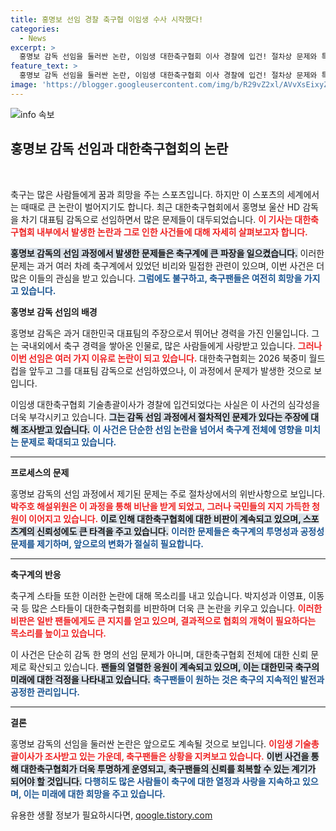 ```yaml
---
title: 홍명보 선임 경찰 축구협 이임생 수사 시작했다!
categories:
  - News
excerpt: >
  홍명보 감독 선임을 둘러싼 논란, 이임생 대한축구협회 이사 경찰에 입건! 절차상 문제와 특혜 의혹으로 축구계가 휘청이고 있다. 감사 요청 청원도 2만 돌파!
feature_text: >
  홍명보 감독 선임을 둘러싼 논란, 이임생 대한축구협회 이사 경찰에 입건! 절차상 문제와 특혜 의혹으로 축구계가 휘청이고 있다. 감사 요청 청원도 2만 돌파!
image: 'https://blogger.googleusercontent.com/img/b/R29vZ2xl/AVvXsEixyZcFfHzMRdzZMjFBmAUKJYCLCGyLL1o632UiGVXcaFdKo_bkvkuCioo0uUKlGfBVcT3P84aROyZIXSBEx3Aw5nCQ3pTgDom1WDC4m8eifvWiAmWEEVb4x6G_l8C0QH225ldMjyaFvpxGEBGNO37VmDTDMHGhJPq73UglMfDca1-0aw/s1600/blogspot.png'
---
```


<p><img src="https://blogger.googleusercontent.com/img/b/R29vZ2xl/AVvXsEixyZcFfHzMRdzZMjFBmAUKJYCLCGyLL1o632UiGVXcaFdKo_bkvkuCioo0uUKlGfBVcT3P84aROyZIXSBEx3Aw5nCQ3pTgDom1WDC4m8eifvWiAmWEEVb4x6G_l8C0QH225ldMjyaFvpxGEBGNO37VmDTDMHGhJPq73UglMfDca1-0aw/s1600/blogspot.png" alt="info 속보" /></p>

<h2 data-ke-size="size26">홍명보 감독 선임과 대한축구협회의 논란</h2>

<p data-ke-size="size16">&nbsp;</p>

<p>축구는 많은 사람들에게 꿈과 희망을 주는 스포츠입니다. 하지만 이 스포츠의 세계에서는 때때로 큰 논란이 벌어지기도 합니다. 최근 대한축구협회에서 홍명보 울산 HD 감독을 차기 대표팀 감독으로 선임하면서 많은 문제들이 대두되었습니다. <b><span style="color: #ee2323;">이 기사는 대한축구협회 내부에서 발생한 논란과 그로 인한 사건들에 대해 자세히 살펴보고자 합니다.</span></b></p>

<p><b><span style="background-color: #21538527;">홍명보 감독의 선임 과정에서 발생한 문제들은 축구계에 큰 파장을 일으켰습니다.</span></b> 이러한 문제는 과거 여러 차례 축구계에서 있었던 비리와 밀접한 관련이 있으며, 이번 사건은 더 많은 이들의 관심을 받고 있습니다. <b><span style="color: #1a5490;">그럼에도 불구하고, 축구팬들은 여전히 희망을 가지고 있습니다.</span></b></p>

<p><b>홍명보 감독 선임의 배경</b></p>

<p>홍명보 감독은 과거 대한민국 대표팀의 주장으로서 뛰어난 경력을 가진 인물입니다. 그는 국내외에서 축구 경력을 쌓아온 인물로, 많은 사람들에게 사랑받고 있습니다. <b><span style="color: #ee2323;">그러나 이번 선임은 여러 가지 이유로 논란이 되고 있습니다.</span></b> 대한축구협회는 2026 북중미 월드컵을 앞두고 그를 대표팀 감독으로 선임하였으나, 이 과정에서 문제가 발생한 것으로 보입니다.</p>

<p>이임생 대한축구협회 기술총괄이사가 경찰에 입건되었다는 사실은 이 사건의 심각성을 더욱 부각시키고 있습니다. <b><span style="background-color: #21538527;">그는 감독 선임 과정에서 절차적인 문제가 있다는 주장에 대해 조사받고 있습니다.</span></b> <b><span style="color: #1a5490;">이 사건은 단순한 선임 논란을 넘어서 축구계 전체에 영향을 미치는 문제로 확대되고 있습니다.</span></b></p>

<hr>

<p><b>프로세스의 문제</b></p>

<p>홍명보 감독의 선임 과정에서 제기된 문제는 주로 절차상에서의 위반사항으로 보입니다. <b><span style="color: #ee2323;">박주호 해설위원은 이 과정을 통해 비난을 받게 되었고, 그러나 국민들의 지지 가득한 청원이 이어지고 있습니다.</span></b> <b><span style="background-color: #21538527;">이로 인해 대한축구협회에 대한 비판이 계속되고 있으며, 스포츠계의 신뢰성에도 큰 타격을 주고 있습니다.</span></b> <b><span style="color: #1a5490;">이러한 문제들은 축구계의 투명성과 공정성 문제를 제기하며, 앞으로의 변화가 절실히 필요합니다.</span></b></p>

<hr>

<p><b>축구계의 반응</b></p>

<p>축구계 스타들 또한 이러한 논란에 대해 목소리를 내고 있습니다. 박지성과 이영표, 이동국 등 많은 스타들이 대한축구협회를 비판하며 더욱 큰 논란을 키우고 있습니다. <b><span style="color: #ee2323;">이러한 비판은 일반 팬들에게도 큰 지지를 얻고 있으며, 결과적으로 협회의 개혁이 필요하다는 목소리를 높이고 있습니다.</span></b> </p>

<p>이 사건은 단순히 감독 한 명의 선임 문제가 아니며, 대한축구협회 전체에 대한 신뢰 문제로 확산되고 있습니다. <b><span style="background-color: #21538527;">팬들의 열렬한 응원이 계속되고 있으며, 이는 대한민국 축구의 미래에 대한 걱정을 나타내고 있습니다.</span></b> <b><span style="color: #1a5490;">축구팬들이 원하는 것은 축구의 지속적인 발전과 공정한 관리입니다.</span></b></p>

<hr>

<p><b>결론</b></p>

<p>홍명보 감독의 선임을 둘러싼 논란은 앞으로도 계속될 것으로 보입니다. <b><span style="color: #ee2323;">이임생 기술총괄이사가 조사받고 있는 가운데, 축구팬들은 상황을 지켜보고 있습니다.</span></b> <b><span style="background-color: #21538527;">이번 사건을 통해 대한축구협회가 더욱 투명하게 운영되고, 축구팬들의 신뢰를 회복할 수 있는 계기가 되어야 할 것입니다.</span></b> <b><span style="color: #1a5490;">다행히도 많은 사람들이 축구에 대한 열정과 사랑을 지속하고 있으며, 이는 미래에 대한 희망을 주고 있습니다.</span></b></p>
유용한 생활 정보가 필요하시다면, <a href="https://qoogle.tistory.com" rel="dofollow">qoogle.tistory.com</a>


